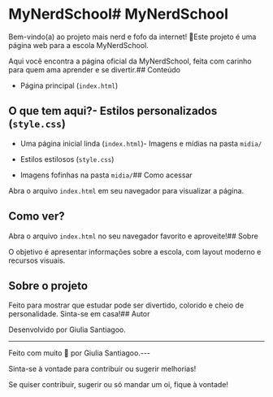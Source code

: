 # MyNerdSchool# MyNerdSchool



Bem-vindo(a) ao projeto mais nerd e fofo da internet! 💜Este projeto é uma página web para a escola MyNerdSchool.



Aqui você encontra a página oficial da MyNerdSchool, feita com carinho para quem ama aprender e se divertir.## Conteúdo

- Página principal (`index.html`)

## O que tem aqui?- Estilos personalizados (`style.css`)

- Uma página inicial linda (`index.html`)- Imagens e mídias na pasta `midia/`

- Estilos estilosos (`style.css`)

- Imagens fofinhas na pasta `midia/`## Como acessar

Abra o arquivo `index.html` em seu navegador para visualizar a página.

## Como ver?

Abra o arquivo `index.html` no seu navegador favorito e aproveite!## Sobre

O objetivo é apresentar informações sobre a escola, com layout moderno e recursos visuais.

## Sobre o projeto

Feito para mostrar que estudar pode ser divertido, colorido e cheio de personalidade. Sinta-se em casa!## Autor

Desenvolvido por Giulia Santiagoo.

---

Feito com muito 💜 por Giulia Santiagoo.---

Sinta-se à vontade para contribuir ou sugerir melhorias!

Se quiser contribuir, sugerir ou só mandar um oi, fique à vontade!

